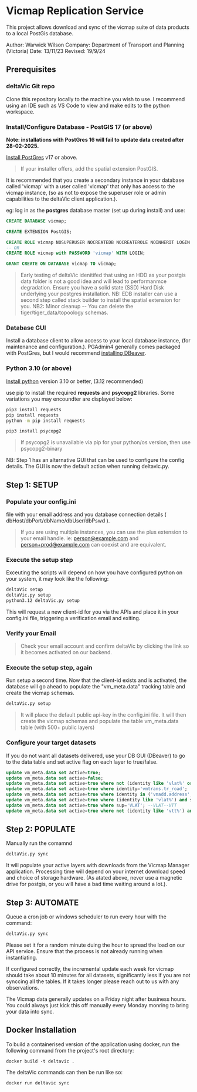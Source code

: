 # Vicmap Replication Service

This project allows download and sync of the vicmap suite of data products to a local PostGis database.

Author: Warwick Wilson
Company: Department of Transport and Planning (Victoria)
Date: 13/11/23
Revised: 19/9/24

## Prerequisites

### deltaVic Git repo

Clone this repository locally to the machine you wish to use.
I recommend using an IDE such as VS Code to view and make edits to the python workspace.

### Install/Configure Database - PostGIS 17 (or above)

**Note: installations with PostGres 16 will fail to update data created after 28-02-2025.**

[Install PostGres](https://www.postgresql.org/download/) v17 or above.
> If your installer offers, add the spatial extension PostGIS.

It is recommended that you create a secondary instance in your database called 'vicmap' with a user called 'vicmap' that only has access to the vicmap instance, (so as not to expose the superuser role or admin capabilities to the deltaVic client application.).

eg: log in as the **postgres** database master (set up during install) and use:

```sql
CREATE DATABASE vicmap;

CREATE EXTENSION PostGIS;

CREATE ROLE vicmap NOSUPERUSER NOCREATEDB NOCREATEROLE NOINHERIT LOGIN NOREPLICATION NOBYPASSRLS PASSWORD 'vicmap';
-- OR
CREATE ROLE vicmap with PASSWORD 'vicmap' WITH LOGIN;

GRANT CREATE ON DATABASE vicmap TO vicmap;
```

> Early testing of deltaVic idenitifed that using an HDD as your postgis data folder is not a good idea and will lead to performanmce degradation. Ensure you have a solid state (SSD) Hard Disk underlying your postgres installation.
> NB: EDB installer can use a second step called stack builder to install the spatial extension for you.
> NB2: Minor cleanup -- You can delete the tiger/tiger_data/topoology schemas.

### Database GUI

Install a database client to allow access to your local database instance, (for maintenance and configuration.).
PGAdmin4 generally comes packaged with PostGres, but I would recommend [installing DBeaver](https://dbeaver.io/download/).

### Python 3.10 (or above)

[Install python](https://www.python.org/downloads/) version 3.10 or better, (3.12 recommended)

use pip to install the required **requests** and **psycopg2** libraries. Some variations you may encoundter are displayed below:

```bash
pip3 install requests
pip install requests
python -m pip install requests

pip3 install psycopg2
```

> If psycopg2 is unavailable via pip for your python/os version, then use psycopg2-binary

NB: Step 1 has an alternative GUI that can be used to configure the config details. The GUI is now the default action when running deltavic.py.

## Step 1: SETUP

### Populate your config.ini

file with your email address and you database connection details ( dbHost/dbPort/dbName/dbUser/dbPswd ).
> If you are using multiple instances, you can use the plus extension to your email handle.
> ie: person@example.com and person+prod@example.com can coexist and are equivalent.

### Execute the setup step

Exceuting the scripts will depend on how you have configured python on your system, it may look like the following:

```bash
deltaVic setup
deltaVic.py setup
python3.12 deltaVic.py setup
```

This will request a new client-id for you via the APIs and place it in your config.ini file, triggering a verification email and exiting.

### Verify your Email

> Check your email account and confirm deltaVic by clicking the link so it becomes activated on our backend.

### Execute the setup step, again

Run setup a second time. Now that the client-id exists and is activated, the database will go ahead to populate the "vm_meta.data" tracking table and create the vicmap schemas.

```bash
deltaVic.py setup
```

> It will place the default public api-key in the config.ini file.
> It will then create the vicmap schemas and populate the table vm_meta.data table (with 500+ public layers)

### Configure your target datasets

If you do not want all datasets delivered, use your DB GUI (DBeaver) to go to the data table and set active flag on each layer to true/false.

```sql
update vm_meta.data set active=true;
update vm_meta.data set active=false;
update vm_meta.data set active=true where not (identity like 'vlat%' or identity like 'vtt%');
update vm_meta.data set active=true where identity='vmtrans.tr_road';
update vm_meta.data set active=true where identity in ('vmadd.address', 'vmprop.centroid');
update vm_meta.data set active=true where (identity like 'vlat%') and sup='VLAT';
update vm_meta.data set active=true where sup='VLAT'; --VLAT--VTT
update vm_meta.data set active=true where not (identity like 'vtt%') and sup='VTT';
```

## Step 2: POPULATE

Manually run the comamnd

```bash
deltaVic.py sync
```

It will populate your active layers with downloads from the Vicmap Manager application. Processing time will depend on your internet download speed and choice of storage hardware. (As atated above, never use a magnetic drive for postgis, or you will have a bad time waiting around a lot.).

## Step 3: AUTOMATE

Queue a cron job or windows scheduler to run every hour with the command:

```bash
deltaVic.py sync
```

Please set it for a random minute duing the hour to spread the load on our API service.
Ensure that the process is not already running when instantiating.

If configured correctly, the incremental update each week for vicmap should take about 10 minutes for all datasets, significantly less if you are not synccing all the tables. If it takes longer please reach out to us with any observations.

The Vicmap data generally updates on a Friday night after business hours. You could always just kick this off manually every Monday monring to bring your data into sync.

## Docker Installation

To build a containerised version of the application using docker, run the following command from the project's root directory:

```console
docker build -t deltavic .
```

The deltaVic commands can then be run like so:

```console
docker run deltavic sync
```
